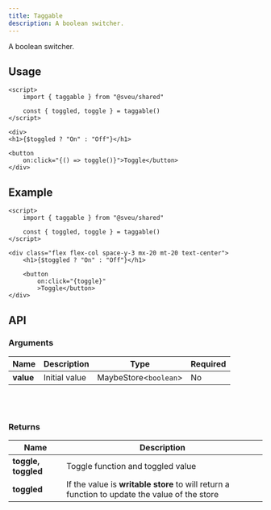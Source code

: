 ```yaml
---
title: Taggable
description: A boolean switcher.
---
```


<script>
    import Meta from "$components/meta.svelte"
</script>

<Meta />

A boolean switcher.

## Usage

```svelte
<script>
    import { taggable } from "@sveu/shared"

    const { toggled, toggle } = taggable()
</script>

<div>
<h1>{$toggled ? "On" : "Off"}</h1>

<button
    on:click="{() => toggle()}">Toggle</button>
</div>
```

## Example

```svelte live ln
<script>
    import { taggable } from "@sveu/shared"

    const { toggled, toggle } = taggable()
</script>

<div class="flex flex-col space-y-3 mx-20 mt-20 text-center">
    <h1>{$toggled ? "On" : "Off"}</h1>

    <button
        on:click="{toggle}"
        >Toggle</button>
</div>
```

## API

### Arguments

| Name                | Description                                  | Type                  | Required |
| ------------------- | -------------------------------------------- | --------------------- | -------- |
| **value**           | Initial value                                | MaybeStore<`boolean`> | No       |

<br />
<br />

### Returns

| Name                | Description                                          |
| ------------------- | ---------------------------------------------------- |
| **toggle, toggled** | Toggle function and toggled value                   |
| **toggled**         | If the value is **writable store** to will return a function to update the value of the store |
